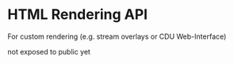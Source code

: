 # HTML Rendering API

For custom rendering (e.g. stream overlays or CDU Web-Interface)

not exposed to public yet
